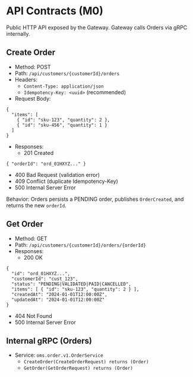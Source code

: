 # API Contracts (M0)

Public HTTP API exposed by the Gateway. Gateway calls Orders via gRPC internally.

## Create Order

- Method: POST
- Path: `/api/customers/{customerId}/orders`
- Headers:
  - `Content-Type: application/json`
  - `Idempotency-Key: <uuid>` (recommended)
- Request Body:
```
{
  "items": [
    { "id": "sku-123", "quantity": 2 },
    { "id": "sku-456", "quantity": 1 }
  ]
}
```
- Responses:
  - 201 Created
```
{ "orderId": "ord_01HXYZ..." }
```
  - 400 Bad Request (validation error)
  - 409 Conflict (duplicate Idempotency-Key)
  - 500 Internal Server Error

Behavior: Orders persists a PENDING order, publishes `OrderCreated`, and returns the new `orderId`.

## Get Order

- Method: GET
- Path: `/api/customers/{customerId}/orders/{orderId}`
- Responses:
  - 200 OK
```
{
  "id": "ord_01HXYZ...",
  "customerId": "cust_123",
  "status": "PENDING|VALIDATED|PAID|CANCELLED",
  "items": [ { "id": "sku-123", "quantity": 2 } ],
  "createdAt": "2024-01-01T12:00:00Z",
  "updatedAt": "2024-01-01T12:00:00Z"
}
```
  - 404 Not Found
  - 500 Internal Server Error

## Internal gRPC (Orders)

- Service: `oms.order.v1.OrderService`
  - `CreateOrder(CreateOrderRequest) returns (Order)`
  - `GetOrder(GetOrderRequest) returns (Order)`


